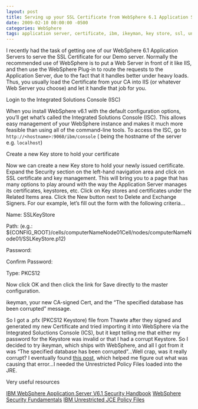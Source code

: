```yaml
---
layout: post
title: Serving up your SSL Certificate from WebSphere 6.1 Application Server (no Web Server invovled)
date: 2009-02-10 00:00:00 -0500
categories: WebSphere
tags: application server, certificate, ibm, ikeyman, key store, ssl, unrestricted policy files, WebSphere
---
```

I recently had the task of getting one of our WebSphere 6.1 Application Servers to serve the SSL Certificate for our Demo server. Normally the recommended use of WebSphere is to put a Web Server in front of it like IIS, and then use the WebSphere Plug-in to route the requests to the Application Server, due to the fact that it handles better under heavy loads. Thus, you usually load the Certificate from your CA into IIS (or whatever Web Server you choose) and let it handle that job for you.

Login to the Integrated Solutions Console (ISC)

When you install WebSphere v6.1 with the default configuration options, you’ll get what’s called the Integrated Solutions Console (ISC). This allows easy management of your WebSphere instance and makes it much more feasible than using all of the command-line tools. To access the ISC, go to `http://<hostname>:9060/ibm/console` (<hostname> being the hostname of the server e.g. `localhost`)

Create a new Key store to hold your certificate

Now we can create a new Key store to hold your newly issued certificate. Expand the Security section on the left-hand navigation area and click on SSL certificate and key management. This will bring you to a page that has many options to play around with the way the Application Server manages its certificates, keystores, etc. Click on Key stores and certificates under the Related Items area. Click the New button next to Delete and Exchange Signers. For our example, let’s fill out the form with the following criteria…

Name: SSLKeyStore

Path: <where you want the keystore to reside on the local file system> (e.g.: ${CONFIG_ROOT}/cells/computerNameNode01Cell/nodes/computerNameNode01/SSLKeyStore.p12)

Password: <choose your own>

Confirm Password: <choose your own>

Type: PKCS12

Now click OK and then click the link for Save directly to the master configuration.

ikeyman, your new CA-signed Cert, and the “The specified database has been corrupted” message.

So I got a .pfx (PKCS12 Keystore) file from Thawte after they signed and generated my new Certificate and tried importing it into WebSphere via the Integrated Soluctions Console (ICS), but it kept telling me that either my password for the Keystore was invalid or that I had a corrupt Keystore. So I decided to try ikeyman, which ships with WebSphere, and all I got from it was “The specified database has been corrupted”…Well crap, was it really corrupt? I eventually found [this post](http://se9.blogspot.com/2008/04/x509-certificate-management-on-ibm-http.html), which helped me figure out what was causing that error…I needed the Unrestricted Policy Files loaded into the JRE.

Very useful resources

[IBM WebSphere Application Server V6.1 Security Handbook](http://www.redbooks.ibm.com/abstracts/sg246316.html?Open)
[WebSphere Security Fundamentals](http://www.redbooks.ibm.com/abstracts/redp3944.html?Open)
[IBM Unrestricted JCE Policy Files](https://www14.software.ibm.com/webapp/iwm/web/preLogin.do?source=jcesdk)
